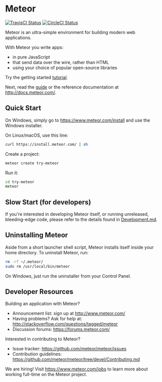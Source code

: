 # Meteor

[![TravisCI Status](https://travis-ci.org/meteor/meteor.svg?branch=devel)](https://travis-ci.org/meteor/meteor)
[![CircleCI Status](https://circleci.com/gh/meteor/meteor/tree/devel.svg?style=shield&circle-token=c2d3c041506bd493ef3795ffa4448684cfce97b8)](https://circleci.com/gh/meteor/meteor/tree/devel)

Meteor is an ultra-simple environment for building modern web
applications.

With Meteor you write apps:

* in pure JavaScript
* that send data over the wire, rather than HTML
* using your choice of popular open-source libraries

Try the getting started [tutorial](https://www.meteor.com/try).

Next, read the [guide](http://guide.meteor.com) or the reference documentation at http://docs.meteor.com/.

## Quick Start

On Windows, simply go to https://www.meteor.com/install and use the Windows installer.

On Linux/macOS, use this line:

```bash
curl https://install.meteor.com/ | sh
```

Create a project:

```bash
meteor create try-meteor
```

Run it:

```bash
cd try-meteor
meteor
```

## Slow Start (for developers)

If you're interested in developing Meteor itself, or running unreleased,
bleeding-edge code, please refer to the details found in
[Development.md](Development.md).

## Uninstalling Meteor

Aside from a short launcher shell script, Meteor installs itself inside your
home directory. To uninstall Meteor, run:

```bash
rm -rf ~/.meteor/
sudo rm /usr/local/bin/meteor
```

On Windows, just run the uninstaller from your Control Panel.

## Developer Resources

Building an application with Meteor?

* Announcement list: sign up at http://www.meteor.com/
* Having problems? Ask for help at: http://stackoverflow.com/questions/tagged/meteor
* Discussion forums: https://forums.meteor.com/

Interested in contributing to Meteor?

* Issue tracker: https://github.com/meteor/meteor/issues
* Contribution guidelines: https://github.com/meteor/meteor/tree/devel/Contributing.md

We are hiring!  Visit https://www.meteor.com/jobs to
learn more about working full-time on the Meteor project.
